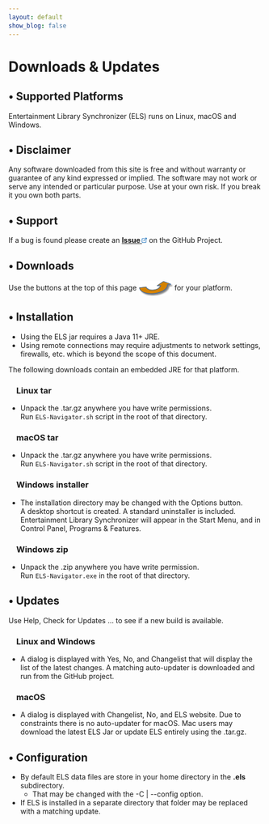 ```yaml
---
layout: default
show_blog: false
---
```

# Downloads & Updates

## &bull; Supported Platforms

Entertainment Library Synchronizer (ELS) runs on Linux, macOS and Windows. 

## &bull; Disclaimer

Any software downloaded from this site is free and without warranty or guarantee of any
kind expressed or implied. The software may not work or serve any intended or particular
purpose. Use at your own risk. If you break it you own both parts.

## &bull; Support

If a bug is found please create an 
<a href="{{ site.issues_url }}" target="_blank"><b>Issue <img src="assets/images/link.png" alt="" title="On GitHub" align="bottom"  border="0"></b></a>
on the GitHub Project.


## &bull; Downloads

Use the buttons at the top of this page <img style="vertical-align:middle" src="assets/images/swoop-up-arrow.png" border="0"/> for your platform.


## &bull; Installation

 * Using the ELS jar requires a Java 11+ JRE.
 * Using remote connections may require adjustments to network settings, firewalls, etc.
   which is beyond the scope of this document.

The following downloads contain an embedded JRE for that platform.

### &nbsp;&nbsp;&nbsp; Linux tar

 * Unpack the .tar.gz anywhere you have write permissions.<br/>
   Run ``` ELS-Navigator.sh ``` script in the root of that directory.

### &nbsp;&nbsp;&nbsp; macOS tar

 * Unpack the .tar.gz anywhere you have write permissions.<br/>
   Run ``` ELS-Navigator.sh ``` script in the root of that directory.

### &nbsp;&nbsp;&nbsp; Windows installer

 * The installation directory may be changed with the Options button.<br/>
   A desktop shortcut is created. A standard uninstaller is included. Entertainment Library Synchronizer will
   appear in the Start Menu, and in Control Panel, Programs & Features.

### &nbsp;&nbsp;&nbsp; Windows zip

 * Unpack the .zip anywhere you have write permission.<br/>
   Run ``` ELS-Navigator.exe ``` in the root of that directory.


## &bull; Updates

Use Help, Check for Updates ... to see if a new build is available.

### &nbsp;&nbsp;&nbsp; Linux and Windows

 * A dialog is displayed with Yes, No, and Changelist that will display the list of the latest changes.
   A matching auto-updater is downloaded and run from the GitHub project.

### &nbsp;&nbsp;&nbsp; macOS

 * A dialog is displayed with Changelist, No, and ELS website. Due to constraints there is no
   auto-updater for macOS. Mac users may download the latest ELS Jar or update ELS entirely 
   using the .tar.gz.

## &bull; Configuration

 * By default ELS data files are store in your home directory in the **.els** subdirectory.
   * That may be changed with the -C \| \--config option.
 * If ELS is installed in a separate directory that folder may be replaced with a matching update.
